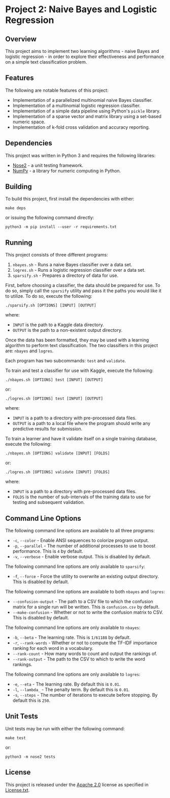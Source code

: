 Project 2: Naive Bayes and Logistic Regression
=========================

Overview
--------
This project aims to implement two learning algorithms - naive Bayes and
logistic regression - in order to explore their effectiveness and performance on
a simple text classification problem.

Features
--------
The following are notable features of this project:

 * Implementation of a parallelized multinomial naive Bayes classifier.
 * Implementation of a multinomial logistic regression classifier.
 * Implementation of a simple data pipeline using Python's `pickle` library.
 * Implementation of a sparse vector and matrix library using a set-based
   numeric space.
 * Implementation of k-fold cross validation and accuracy reporting.

Dependencies
------------
This project was written in Python 3 and requires the following libraries:

 * [Nose2](https://github.com/nose-devs/nose2) - a unit testing framework.
 * [NumPy](http://www.numpy.org/) - a library for numeric computing in Python.

Building
--------
To build this project, first install the dependencies with either:

```make deps```

or issuing the following command directly:

````python3 -m pip install --user -r requirements.txt````

Running
-------
This project consists of three different programs:
  1. `nbayes.sh` - Runs a naive Bayes classifier over a data set.
  2. `logres.sh` - Runs a logistic regression classifier over a data set.
  3. `sparsify.sh` - Prepares a directory of data for use.

First, before choosing a classifier, the data should be prepared for use.  To do
so, simply call the `sparsify` utility and pass it the paths you would like it
to utilize.  To do so, execute the following:

```./sparsify.sh [OPTIONS] [INPUT] [OUTPUT]```

where:

 * `INPUT` is the path to a Kaggle data directory.
 * `OUTPUT` is the path to a non-existent output directory.

Once the data has been formatted, they may be used with a learning algorithm to
perform text classification.  The two classifiers in this project are: `nbayes`
and `logres`.

Each program has two subcommands: `test` and `validate`.

To train and test a classifier for use with Kaggle, execute the following:

```./nbayes.sh [OPTIONS] test [INPUT] [OUTPUT]```

or:

```./logres.sh [OPTIONS] test [INPUT] [OUTPUT]```

where:

 * `INPUT` is a path to a directory with pre-processed data files.
 * `OUTPUT` is a path to a local file where the program should write any 
 predictive results for submission.

To train a learner and have it validate itself on a single training database,
 execute the following:
 
 ```./nbayes.sh [OPTIONS] validate [INPUT] [FOLDS]```
 
 or:

 ```./logres.sh [OPTIONS] validate [INPUT] [FOLDS]```

where:

 * `INPUT` is a path to a directory with pre-processed data files.
 * `FOLDS` is the number of sub-intervals of the training data to use for
   testing and subsequent validation.

Command Line Options
--------------------
The following command line options are available to all three programs:

 * `-c`, `--color` - Enable ANSI sequences to colorize program output.
 * `-p`, `--parallel` - The number of additional processes to use to boost
   performance.  This is `4` by default.
 * `-v`, `--verbose` - Enable verbose output.  This is disabled by default.

The following command line options are only available to `sparsify`:

 * `-f`, `--force` - Force the utility to overwrite an existing output
   directory.  This is disabled by default.

The following command line options are available to both `nbayes` and `logres`:
 * `--confusion-output` - The path to a CSV file to which the confusion matrix
   for a single run will be written.  This is `confusion.csv` by default.
 * `--make-confusion` - Whether or not to write the confusion matrix to CSV.
   This is disabled by default.

The following command line options are only available to `nbayes`:
 * `-b`, `--beta` - The learning rate.  This is `1/61188` by default.
 * `-r`, `--rank-words` - Whether or not to compute the TF-IDF importance
   ranking for each word in a vocabulary.
 * `--rank-count` - How many words to count and output the rankings of.
 * `--rank-output` - The path to the CSV to which to write the word rankings.

The following command line options are only available to `logres`:
 * `-e`, `--eta` - The learning rate.  By default this is `0.01`.
 * `-l`, `--lambda_` - The penalty term.  By default this is `0.01`.
 * `-s`, `--steps` - The number of iterations to execute before stopping.  By
   default this is `250`.

Unit Tests
----------
Unit tests may be run with either the following command:

```make test```

or:

```python3 -m nose2 tests```

License
-------
This project is released under the 
[Apache 2.0](https://www.apache.org/licenses/LICENSE-2.0) license as 
specified in [License.txt](License.txt).
